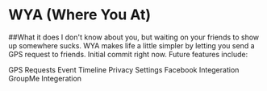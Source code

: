 # WYA (Where You At)

##What it does
I don't know about you, but waiting on your friends to show up somewhere sucks. WYA makes life a little simpler by letting you send a GPS request to friends. Initial commit right now. Future features include:

GPS Requests
Event Timeline
Privacy Settings
Facebook Integeration
GroupMe Integeration
